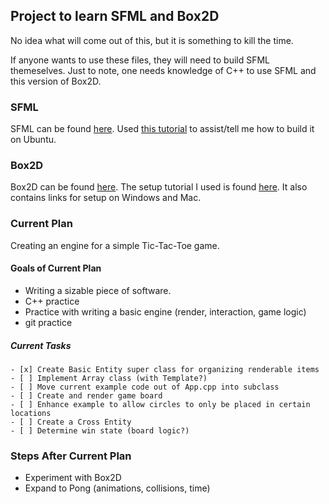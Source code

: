 ## Project to learn SFML and Box2D ##

No idea what will come out of this, but it is something to kill the time.

If anyone wants to use these files, they will need to build SFML themeselves.
Just to note, one needs knowledge of C++ to use SFML and this version of Box2D.

### SFML ###

SFML can be found [here](http://www.sfml-dev.org/download/sfml/2.0/).
Used [this tutorial](http://sfmlcoder.wordpress.com/2011/08/16/building-sfml-2-0-with-make-for-gcc/) to assist/tell me how to build it on Ubuntu.

### Box2D ###

Box2D can be found [here](https://code.google.com/p/box2d/).
The setup tutorial I used is found [here](http://www.iforce2d.net/b2dtut/setup-linux). It also contains links for setup on Windows and Mac.

### Current Plan ###

Creating an engine for a simple Tic-Tac-Toe game.

#### Goals of Current Plan ####

- Writing a sizable piece of software.
- C++ practice
- Practice with writing a basic engine (render, interaction, game logic)
- git practice

##### Current Tasks #####
```
- [x] Create Basic Entity super class for organizing renderable items
- [ ] Implement Array class (with Template?)
- [ ] Move current example code out of App.cpp into subclass
- [ ] Create and render game board
- [ ] Enhance example to allow circles to only be placed in certain locations
- [ ] Create a Cross Entity
- [ ] Determine win state (board logic?)
```
### Steps After Current Plan ###

- Experiment with Box2D
- Expand to Pong (animations, collisions, time)
